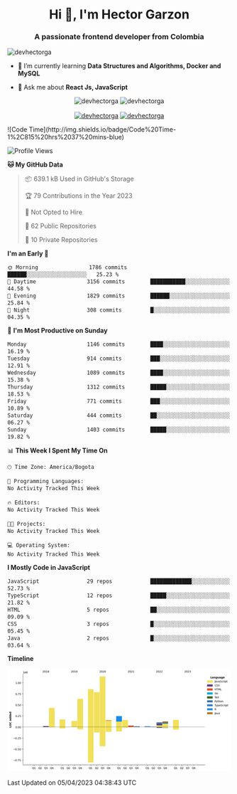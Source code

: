 <h1 align="center">Hi 👋, I'm Hector Garzon</h1>
<h3 align="center">A passionate frontend developer from Colombia</h3>

<p align="left"> <img src="https://komarev.com/ghpvc/?username=devhectorga" alt="devhectorga" /> </p>

- 🌱 I’m currently learning **Data Structures and Algorithms, Docker and MySQL**

- 💬 Ask me about **React Js, JavaScript**

<p align="center"> <img src="https://github-readme-stats.vercel.app/api?username=devhectorga&count_private=true&show_icons=true" alt="devhectorga" /> <img src="https://github-readme-stats.vercel.app/api/top-langs/?username=devhectorga&layout=compact" alt="devhectorga" /></p>

<p align="center">
<a href="https://twitter.com/devhectorga" target="blank"><img align="center" src="https://cdn.jsdelivr.net/npm/simple-icons@3.0.1/icons/twitter.svg" alt="devhectorga" height="20" width="20" /></a>
<a href="https://linkedin.com/in/devhectorga" target="blank"><img align="center" src="https://cdn.jsdelivr.net/npm/simple-icons@3.0.1/icons/linkedin.svg" alt="devhectorga" height="20" width="20" /></a>
</p>
<!--START_SECTION:waka-->
![Code Time](http://img.shields.io/badge/Code%20Time-1%2C815%20hrs%2037%20mins-blue)

![Profile Views](http://img.shields.io/badge/Profile%20Views-0-blue)

**🐱 My GitHub Data** 

> 📦 639.1 kB Used in GitHub's Storage 
 > 
> 🏆 79 Contributions in the Year 2023
 > 
> 🚫 Not Opted to Hire
 > 
> 📜 62 Public Repositories 
 > 
> 🔑 10 Private Repositories 
 > 
**I'm an Early 🐤** 

```text
🌞 Morning                1786 commits        ██████░░░░░░░░░░░░░░░░░░░   25.23 % 
🌆 Daytime                3156 commits        ███████████░░░░░░░░░░░░░░   44.58 % 
🌃 Evening                1829 commits        ██████░░░░░░░░░░░░░░░░░░░   25.84 % 
🌙 Night                  308 commits         █░░░░░░░░░░░░░░░░░░░░░░░░   04.35 % 
```
📅 **I'm Most Productive on Sunday** 

```text
Monday                   1146 commits        ████░░░░░░░░░░░░░░░░░░░░░   16.19 % 
Tuesday                  914 commits         ███░░░░░░░░░░░░░░░░░░░░░░   12.91 % 
Wednesday                1089 commits        ████░░░░░░░░░░░░░░░░░░░░░   15.38 % 
Thursday                 1312 commits        █████░░░░░░░░░░░░░░░░░░░░   18.53 % 
Friday                   771 commits         ███░░░░░░░░░░░░░░░░░░░░░░   10.89 % 
Saturday                 444 commits         ██░░░░░░░░░░░░░░░░░░░░░░░   06.27 % 
Sunday                   1403 commits        █████░░░░░░░░░░░░░░░░░░░░   19.82 % 
```


📊 **This Week I Spent My Time On** 

```text
🕑︎ Time Zone: America/Bogota

💬 Programming Languages: 
No Activity Tracked This Week

🔥 Editors: 
No Activity Tracked This Week

🐱‍💻 Projects: 
No Activity Tracked This Week

💻 Operating System: 
No Activity Tracked This Week
```

**I Mostly Code in JavaScript** 

```text
JavaScript               29 repos            █████████████░░░░░░░░░░░░   52.73 % 
TypeScript               12 repos            █████░░░░░░░░░░░░░░░░░░░░   21.82 % 
HTML                     5 repos             ██░░░░░░░░░░░░░░░░░░░░░░░   09.09 % 
CSS                      3 repos             █░░░░░░░░░░░░░░░░░░░░░░░░   05.45 % 
Java                     2 repos             █░░░░░░░░░░░░░░░░░░░░░░░░   03.64 % 
```



**Timeline**

![Lines of Code chart](https://raw.githubusercontent.com/devHectorGa/devHectorGa/master/assets/bar_graph.png)


 Last Updated on 05/04/2023 04:38:43 UTC
<!--END_SECTION:waka-->
